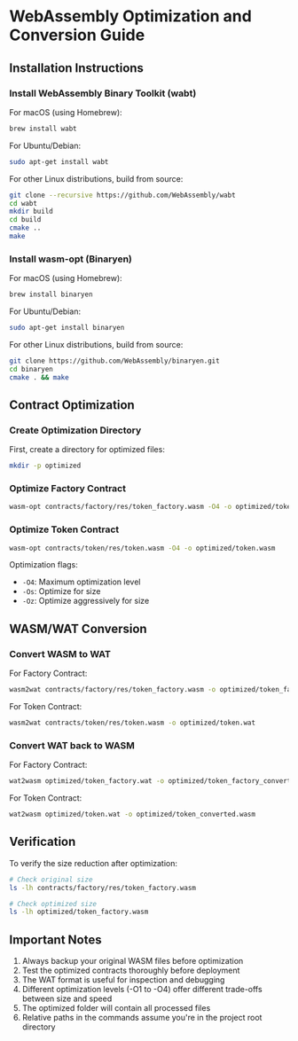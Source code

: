 # WebAssembly Optimization and Conversion Guide

## Installation Instructions

### Install WebAssembly Binary Toolkit (wabt)

For macOS (using Homebrew):
```bash
brew install wabt
```

For Ubuntu/Debian:
```bash
sudo apt-get install wabt
```

For other Linux distributions, build from source:
```bash
git clone --recursive https://github.com/WebAssembly/wabt
cd wabt
mkdir build
cd build
cmake ..
make
```

### Install wasm-opt (Binaryen)

For macOS (using Homebrew):
```bash
brew install binaryen
```

For Ubuntu/Debian:
```bash
sudo apt-get install binaryen
```

For other Linux distributions, build from source:
```bash
git clone https://github.com/WebAssembly/binaryen.git
cd binaryen
cmake . && make
```

## Contract Optimization

### Create Optimization Directory

First, create a directory for optimized files:
```bash
mkdir -p optimized
```

### Optimize Factory Contract

```bash
wasm-opt contracts/factory/res/token_factory.wasm -O4 -o optimized/token_factory.wasm
```

### Optimize Token Contract

```bash
wasm-opt contracts/token/res/token.wasm -O4 -o optimized/token.wasm
```

Optimization flags:
- `-O4`: Maximum optimization level
- `-Os`: Optimize for size
- `-Oz`: Optimize aggressively for size

## WASM/WAT Conversion

### Convert WASM to WAT

For Factory Contract:
```bash
wasm2wat contracts/factory/res/token_factory.wasm -o optimized/token_factory.wat
```

For Token Contract:
```bash
wasm2wat contracts/token/res/token.wasm -o optimized/token.wat
```

### Convert WAT back to WASM

For Factory Contract:
```bash
wat2wasm optimized/token_factory.wat -o optimized/token_factory_converted.wasm
```

For Token Contract:
```bash
wat2wasm optimized/token.wat -o optimized/token_converted.wasm
```

## Verification

To verify the size reduction after optimization:
```bash
# Check original size
ls -lh contracts/factory/res/token_factory.wasm

# Check optimized size
ls -lh optimized/token_factory.wasm
```

## Important Notes

1. Always backup your original WASM files before optimization
2. Test the optimized contracts thoroughly before deployment
3. The WAT format is useful for inspection and debugging
4. Different optimization levels (-O1 to -O4) offer different trade-offs between size and speed
5. The optimized folder will contain all processed files
6. Relative paths in the commands assume you're in the project root directory